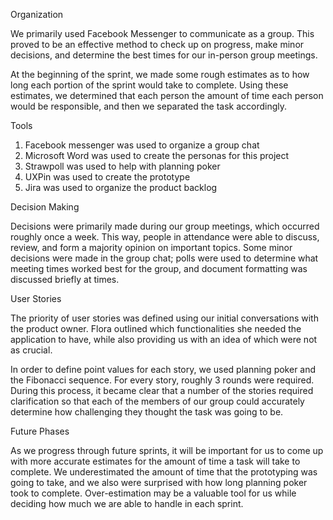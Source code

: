 Organization

We primarily used Facebook Messenger to communicate as a group. This proved to be an effective method to check up on progress, make minor decisions, and determine the best times for our in-person group meetings.

At the beginning of the sprint, we made some rough estimates as to how long each portion of the sprint would take to complete. Using these estimates, we determined that each person the amount of time each person would be responsible, and then we separated the task accordingly.

Tools

1) Facebook messenger was used to organize a group chat
2) Microsoft Word was used to create the personas for this project
3) Strawpoll was used to help with planning poker
4) UXPin was used to create the prototype
5) Jira was used to organize the product backlog

Decision Making

Decisions were primarily made during our group meetings, which occurred roughly once a week. This way, people in attendance were able to discuss, review, and form a majority opinion on important topics. Some minor decisions were made in the group chat; polls were used to determine what meeting times worked best for the group, and document formatting was discussed briefly at times.

User Stories

The priority of user stories was defined using our initial conversations with the product owner. Flora outlined which functionalities she needed the application to have, while also providing us with an idea of which were not as crucial. 

In order to define point values for each story, we used planning poker and the Fibonacci sequence. For every story, roughly 3 rounds were required. During this process, it became clear that a number of the stories required clarification so that each of the members of our group could accurately determine how challenging they thought the task was going to be.

Future Phases

As we progress through future sprints, it will be important for us to come up with more accurate estimates for the amount of time a task will take to complete. We underestimated the amount of time that the prototyping was going to take, and we also were surprised with how long planning poker took to complete. Over-estimation may be a valuable tool for us while deciding how much we are able to handle in each sprint.
